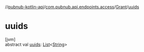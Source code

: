 //[pubnub-kotlin-api](../../../index.md)/[com.pubnub.api.endpoints.access](../index.md)/[Grant](index.md)/[uuids](uuids.md)

# uuids

[jvm]\
abstract val [uuids](uuids.md): [List](https://kotlinlang.org/api/latest/jvm/stdlib/kotlin.collections/-list/index.html)&lt;[String](https://kotlinlang.org/api/latest/jvm/stdlib/kotlin/-string/index.html)&gt;
